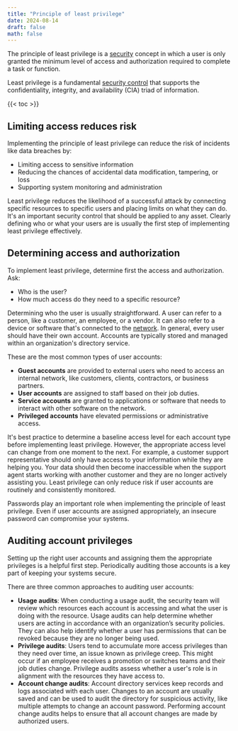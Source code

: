 ```yaml
---
title: "Principle of least privilege"
date: 2024-08-14
draft: false
math: false
---
```


The principle of least privilege is a [security](/security) concept in
which a user is only granted the minimum level of access and
authorization required to complete a task or function.

Least privilege is a fundamental [security control](/security-control)
that supports the confidentiality, integrity, and availability (CIA)
triad of information.

{{< toc >}}

## Limiting access reduces risk

Implementing the principle of least privilege can reduce the risk of incidents like data breaches by:

- Limiting access to sensitive information
- Reducing the chances of accidental data modification, tampering, or loss
- Supporting system monitoring and administration

Least privilege reduces the likelihood of a successful attack by
connecting specific resources to specific users and placing limits on
what they can do. It's an important security control that should be
applied to any asset. Clearly defining who or what your users are is
usually the first step of implementing least privilege effectively.

## Determining access and authorization

To implement least privilege, determine first the access and authorization. Ask:

- Who is the user?
- How much access do they need to a specific resource?

Determining who the user is usually straightforward. A user can refer to
a person, like a customer, an employee, or a vendor. It can also refer
to a device or software that's connected to the [network](/network). In
general, every user should have their own account. Accounts are
typically stored and managed within an organization's directory service.

These are the most common types of user accounts:

- **Guest accounts** are provided to external users who need to access
  an internal network, like customers, clients, contractors, or business
  partners.
- **User accounts** are assigned to staff based on their job duties.
- **Service accounts** are granted to applications or software that
  needs to interact with other software on the network.
- **Privileged accounts** have elevated permissions or administrative
  access.

It's best practice to determine a baseline access level for each account
type before implementing least privilege. However, the appropriate
access level can change from one moment to the next. For example, a
customer support representative should only have access to your
information while they are helping you. Your data should then become
inaccessible when the support agent starts working with another customer
and they are no longer actively assisting you. Least privilege can only
reduce risk if user accounts are routinely and consistently monitored.

Passwords play an important role when implementing the principle of
least privilege. Even if user accounts are assigned appropriately, an
insecure password can compromise your systems.

## Auditing account privileges

Setting up the right user accounts and assigning them the appropriate
privileges is a helpful first step. Periodically auditing those accounts
is a key part of keeping your systems secure.

There are three common approaches to auditing user accounts:

- **Usage audits**: When conducting a usage audit, the security team
  will review which resources each account is accessing and what the
  user is doing with the resource. Usage audits can help determine
  whether users are acting in accordance with an organization’s security
  policies. They can also help identify whether a user has permissions
  that can be revoked because they are no longer being used.
- **Privilege audits**: Users tend to accumulate more access privileges
  than they need over time, an issue known as privilege creep. This
  might occur if an employee receives a promotion or switches teams and
  their job duties change. Privilege audits assess whether a user's role
  is in alignment with the resources they have access to.
- **Account change audits**: Account directory services keep records and
  logs associated with each user. Changes to an account are usually
  saved and can be used to audit the directory for suspicious activity,
  like multiple attempts to change an account password. Performing
  account change audits helps to ensure that all account changes are
  made by authorized users.
